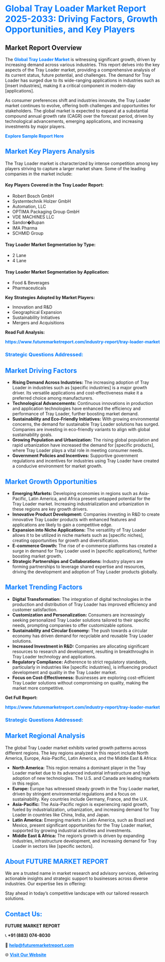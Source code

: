 <h1 style="color: #007BFF;">Global Tray Loader Market Report 2025-2033: Driving Factors, Growth Opportunities, and Key Players</h1>

<section id="overview">
<h2>Market Report Overview</h2>
<p>The <a href="https://www.futuremarketreport.com/industry-report/tray-loader-market" style="color: #007BFF; text-decoration: none;"><strong>Global Tray Loader Market</strong></a> is witnessing significant growth, driven by increasing demand across various industries. This report delves into the key aspects of the Tray Loader market, providing a comprehensive analysis of its current status, future potential, and challenges. The demand for Tray Loader has surged due to its wide-ranging applications in industries such as [insert industries], making it a critical component in modern-day [applications].</p>
<p>As consumer preferences shift and industries innovate, the Tray Loader market continues to evolve, offering both challenges and opportunities for stakeholders. The global market is expected to expand at a substantial compound annual growth rate (CAGR) over the forecast period, driven by technological advancements, emerging applications, and increasing investments by major players.</p>
</section>

<section id="overview">
<p><a href="https://www.futuremarketreport.com/request-sample/reportId=88342" style="color: #007BFF; text-decoration: none;"><strong>Explore Sample Report Here</strong></a></p>
</section>

<section id="key-players">
<h2 style="color: #007BFF;">Market Key Players Analysis</h2>
<p>The Tray Loader market is characterized by intense competition among key players striving to capture a larger market share. Some of the leading companies in the market include:</p>
<h4>Key Players Covered in the Tray Loader Report:</h4>
<ul><li>Robert Bosch GmbH</li><li>Systemtechnik Holzer GmbH</li><li>Automation, LLC</li><li>OPTIMA Packaging Group GmbH</li><li>VDE MACHINES LLC</li><li>Sandor�Bupan</li><li>IMA Pharma</li><li>SCHMID Group</li></ul>
<h4>Tray Loader Market Segmentation by Type:</h4>
<ul><li>2 Lane</li><li>4 Lane</li></ul>

<h4>Tray Loader Market Segmentation by Application:</h4>
<ul><li>Food &amp; Beverages</li><li>Pharmaceuticals</li></ul>
<p><strong>Key Strategies Adopted by Market Players:</strong></p>
<ul>
<li>Innovation and R&D</li>
<li>Geographical Expansion</li>
<li>Sustainability Initiatives</li>
<li>Mergers and Acquisitions</li>
</ul>
</section>

<section>
<p><strong>Read Full Analysis: </strong></p><a href="https://www.futuremarketreport.com/industry-report/tray-loader-market" style="color: #007BFF; text-decoration: none;"><strong>https://www.futuremarketreport.com/industry-report/tray-loader-market</strong></a>
<h3 style="color: #007BFF;">Strategic Questions Addressed:</h3>
</section>

<section id="driving-factors">
<h2 style="color: #007BFF;">Market Driving Factors</h2>
<ul>
<li><strong>Rising Demand Across Industries:</strong> The increasing adoption of Tray Loader in industries such as [specific industries] is a major growth driver. Its versatile applications and cost-effectiveness make it a preferred choice among manufacturers.</li>
<li><strong>Technological Advancements:</strong> Continuous innovations in production and application technologies have enhanced the efficiency and performance of Tray Loader, further boosting market demand.</li>
<li><strong>Sustainability and Eco-Friendly Initiatives:</strong> With growing environmental concerns, the demand for sustainable Tray Loader solutions has surged. Companies are investing in eco-friendly variants to align with global sustainability goals.</li>
<li><strong>Growing Population and Urbanization:</strong> The rising global population and rapid urbanization have increased the demand for [specific products], where Tray Loader plays a vital role in meeting consumer needs.</li>
<li><strong>Government Policies and Incentives:</strong> Supportive government regulations and incentives for industries using Tray Loader have created a conducive environment for market growth.</li>
</ul>
</section>

<section id="growth-opportunities">
<h2 style="color: #007BFF;">Market Growth Opportunities</h2>
<ul>
<li><strong>Emerging Markets:</strong> Developing economies in regions such as Asia-Pacific, Latin America, and Africa present untapped potential for the Tray Loader market. Increasing industrialization and urbanization in these regions are key growth drivers.</li>
<li><strong>Innovative Product Development:</strong> Companies investing in R&D to create innovative Tray Loader products with enhanced features and applications are likely to gain a competitive edge.</li>
<li><strong>Expansion into Niche Applications:</strong> The versatility of Tray Loader allows it to be utilized in niche markets such as [specific niches], creating opportunities for growth and diversification.</li>
<li><strong>E-commerce Growth:</strong> The rise of e-commerce platforms has created a surge in demand for Tray Loader used in [specific applications], further boosting market growth.</li>
<li><strong>Strategic Partnerships and Collaborations:</strong> Industry players are forming partnerships to leverage shared expertise and resources, driving the development and adoption of Tray Loader products globally.</li>
</ul>
</section>

<section id="trending-factors">
<h2 style="color: #007BFF;">Market Trending Factors</h2>
<ul>
<li><strong>Digital Transformation:</strong> The integration of digital technologies in the production and distribution of Tray Loader has improved efficiency and customer satisfaction.</li>
<li><strong>Customization and Personalization:</strong> Consumers are increasingly seeking personalized Tray Loader solutions tailored to their specific needs, prompting companies to offer customizable options.</li>
<li><strong>Sustainability and Circular Economy:</strong> The push towards a circular economy has driven demand for recyclable and reusable Tray Loader solutions.</li>
<li><strong>Increased Investment in R&D:</strong> Companies are allocating significant resources to research and development, resulting in breakthroughs in Tray Loader technology and applications.</li>
<li><strong>Regulatory Compliance:</strong> Adherence to strict regulatory standards, particularly in industries like [specific industries], is influencing product development and quality in the Tray Loader market.</li>
<li><strong>Focus on Cost-Effectiveness:</strong> Businesses are exploring cost-efficient Tray Loader solutions without compromising on quality, making the market more competitive.</li>
</ul>
</section>

<section>
<p><strong>Get Full Report: </strong></p><a href="https://www.futuremarketreport.com/industry-report/tray-loader-market" style="color: #007BFF; text-decoration: none;"><strong>https://www.futuremarketreport.com/industry-report/tray-loader-market</strong></a>
<h3 style="color: #007BFF;">Strategic Questions Addressed:</h3>
</section>


<section id="regional-analysis">
<h2 style="color: #007BFF;">Market Regional Analysis</h2>
<p>The global Tray Loader market exhibits varied growth patterns across different regions. The key regions analyzed in this report include North America, Europe, Asia-Pacific, Latin America, and the Middle East & Africa:</p>
<ul>
<li><strong>North America:</strong> This region remains a dominant player in the Tray Loader market due to its advanced industrial infrastructure and high adoption of new technologies. The U.S. and Canada are leading markets in this region.</li>
<li><strong>Europe:</strong> Europe has witnessed steady growth in the Tray Loader market, driven by stringent environmental regulations and a focus on sustainability. Key countries include Germany, France, and the U.K.</li>
<li><strong>Asia-Pacific:</strong> The Asia-Pacific region is experiencing rapid growth, fueled by industrialization, urbanization, and increasing demand for Tray Loader in countries like China, India, and Japan.</li>
<li><strong>Latin America:</strong> Emerging markets in Latin America, such as Brazil and Mexico, present significant opportunities for the Tray Loader market, supported by growing industrial activities and investments.</li>
<li><strong>Middle East & Africa:</strong> The region’s growth is driven by expanding industries, infrastructure development, and increasing demand for Tray Loader in sectors like [specific sectors].</li>
</ul>
</section>

<footer>
<h2 style="color: #007BFF;">About FUTURE MARKET REPORT</h2>
<p>We are a trusted name in market research and advisory services, delivering actionable insights and strategic support to businesses across diverse industries. Our expertise lies in offering:</p>

<p>Stay ahead in today’s competitive landscape with our tailored research solutions.</p>

<h2 style="color: #007BFF;">Contact Us:</h2>
<p><strong>FUTURE MARKET REPORT</strong></p>
<p>📞 <strong>+91 (883) 074-8030</strong></p>
<p>📧 <strong><a href="mailto:help@futuremarketreport.com" style="color: #007BFF;">help@futuremarketreport.com</a></strong></p>
<p>🌐 <strong><a href="https://www.futuremarketreport.com/" style="color: #007BFF;">Visit Our Website</a></strong></p>
</footer>